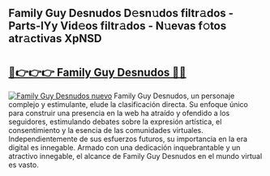 ## Family Guy Desnudos D𝚎sn𝚞dos filtr𝚊dos - Parts-lYy Vid𝚎os filtr𝚊dos - N𝚞evas f𝚘tos atr𝚊ctivas XpNSD

# <h2><a href="http://mb2k5fb.tromn.icu/?c=Family+Guy+Desnudos">🔗👉👉👉 Family Guy Desnudos 🔗🔗</a></h2>

[![Family Guy Desnudos nuevo](https://i.imgur.com/pEAQMta.gif)](http://mb2k5fb.tromn.icu/?c=Family+Guy+Desnudos)
Family Guy Desnudos, un personaje complejo y estimulante, elude la clasificación directa. Su enfoque único para construir una presencia en la web ha atraído y ofendido a los seguidores, estimulando debates sobre la expresión artística, el consentimiento y la esencia de las comunidades virtuales. Independientemente de sus esfuerzos futuros, su importancia en la era digital es innegable. Armado con una dedicación inquebrantable y un atractivo innegable, el alcance de Family Guy Desnudos en el mundo virtual es vasto.
